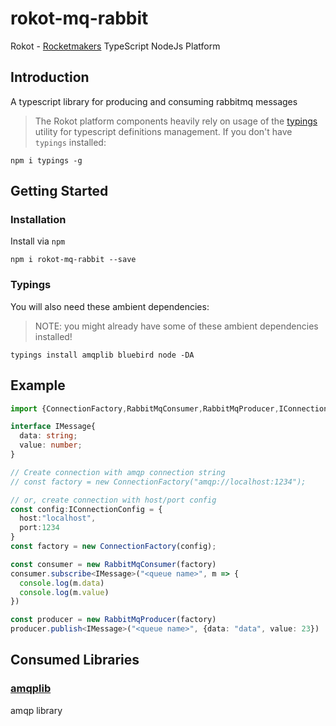# rokot-mq-rabbit

Rokot - [Rocketmakers](http://www.rocketmakers.com/) TypeScript NodeJs Platform

## Introduction

A typescript library for producing and consuming rabbitmq messages


>The Rokot platform components heavily rely on usage of the [typings](https://github.com/typings/typings) utility for typescript definitions management.
If you don't have `typings` installed:
```
npm i typings -g
```

## Getting Started

### Installation
Install via `npm`
```
npm i rokot-mq-rabbit --save
```


### Typings

You will also need these ambient dependencies:
>NOTE: you might already have some of these ambient dependencies installed!

```
typings install amqplib bluebird node -DA
```

## Example

```typescript
import {ConnectionFactory,RabbitMqConsumer,RabbitMqProducer,IConnectionConfig} from "rokot-mq-rabbit";

interface IMessage{
  data: string;
  value: number;
}

// Create connection with amqp connection string
// const factory = new ConnectionFactory("amqp://localhost:1234");

// or, create connection with host/port config
const config:IConnectionConfig = {
  host:"localhost",
  port:1234
}
const factory = new ConnectionFactory(config);

const consumer = new RabbitMqConsumer(factory)
consumer.subscribe<IMessage>("<queue name>", m => {
  console.log(m.data)
  console.log(m.value)
})

const producer = new RabbitMqProducer(factory)
producer.publish<IMessage>("<queue name>", {data: "data", value: 23})
```


## Consumed Libraries

### [amqplib](https://github.com/squaremo/amqp.node)
amqp library

